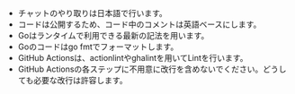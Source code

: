 - チャットのやり取りは日本語で行います。
- コードは公開するため、コード中のコメントは英語ベースにします。
- Goはランタイムで利用できる最新の記法を用います。
- Goのコードはgo fmtでフォーマットします。
- GitHub Actionsは、actionlintやghalintを用いてLintを行います。
- GitHub Actionsの各ステップに不用意に改行を含めないでください。どうしても必要な改行は許容します。
